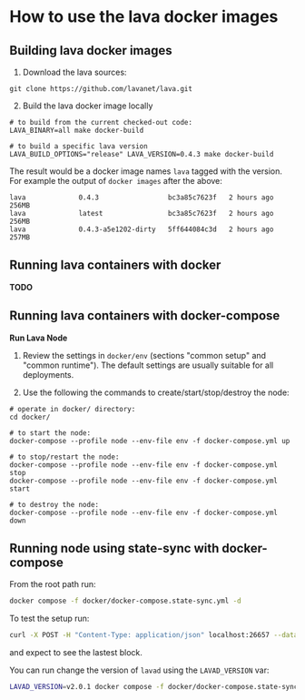 # How to use the lava docker images

## Building lava docker images

1. Download the lava sources:
  ```
  git clone https://github.com/lavanet/lava.git
  ```

2. Build the lava docker image locally
  ```
  # to build from the current checked-out code:
  LAVA_BINARY=all make docker-build

  # to build a specific lava version
  LAVA_BUILD_OPTIONS="release" LAVA_VERSION=0.4.3 make docker-build
  ```

  The result would be a docker image names `lava` tagged with the version.
  For example the output of `docker images` after the above:
  ```
  lava             0.4.3                 bc3a85c7623f   2 hours ago      256MB
  lava             latest                bc3a85c7623f   2 hours ago      256MB
  lava             0.4.3-a5e1202-dirty   5ff644084c3d   2 hours ago      257MB
  ```

## Running lava containers with docker

**TODO**

## Running lava containers with docker-compose

**Run Lava Node**

1. Review the settings in `docker/env` (sections "common setup" and "common
runtime"). The default settings are usually suitable for all deployments.

2. Use the following the commands to create/start/stop/destroy the node:
  ```
  # operate in docker/ directory:
  cd docker/

  # to start the node:
  docker-compose --profile node --env-file env -f docker-compose.yml up

  # to stop/restart the node:
  docker-compose --profile node --env-file env -f docker-compose.yml stop
  docker-compose --profile node --env-file env -f docker-compose.yml start

  # to destroy the node:
  docker-compose --profile node --env-file env -f docker-compose.yml down
  ```

## Running node using state-sync with docker-compose

From the root path run:
```sh
docker compose -f docker/docker-compose.state-sync.yml -d
```

To test the setup run:
```sh
curl -X POST -H "Content-Type: application/json" localhost:26657 --data '{"jsonrpc": "2.0", "id": 1, "method": "status", "params": []}'
```
and expect to see the lastest block.

You can run change the version of `lavad` using the `LAVAD_VERSION` var:
```sh
LAVAD_VERSION=v2.0.1 docker compose -f docker/docker-compose.state-sync.yml -d
```